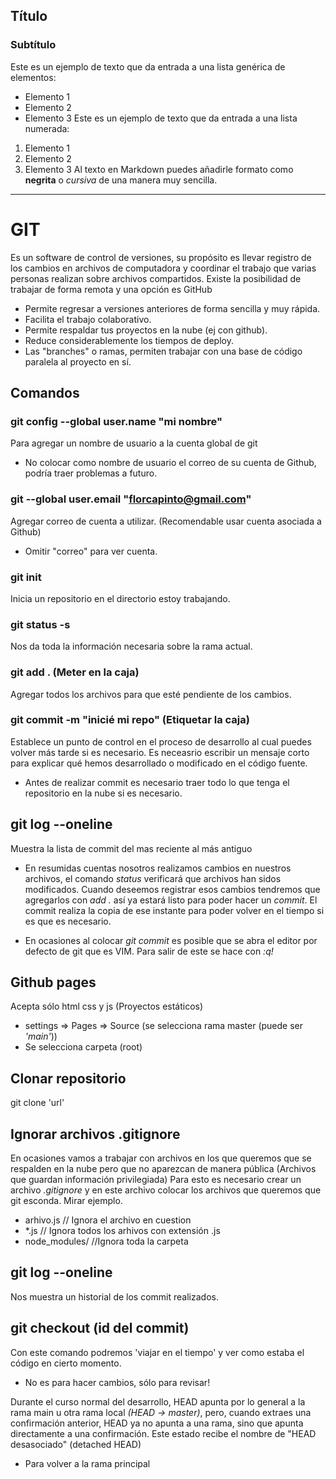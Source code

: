 ## Título

### Subtítulo

Este es un ejemplo de texto que da entrada a una lista genérica de elementos:

- Elemento 1
- Elemento 2
- Elemento 3
  Este es un ejemplo de texto que da entrada a una lista numerada:

1. Elemento 1
2. Elemento 2
3. Elemento 3
   Al texto en Markdown puedes añadirle formato como **negrita** o _cursiva_ de una manera muy sencilla.

---

# GIT

Es un software de control de versiones, su propósito es llevar registro de los cambios en archivos de computadora y coordinar el trabajo que varias personas realizan sobre archivos compartidos. Existe la posibilidad de trabajar de forma remota y una opción es GitHub

- Permite regresar a versiones anteriores de forma sencilla y muy rápida.
- Facilita el trabajo colaborativo.
- Permite respaldar tus proyectos en la nube (ej con github).
- Reduce considerablemente los tiempos de deploy.
- Las "branches" o ramas, permiten trabajar con una base de código paralela al proyecto en sí.

## Comandos

### git config --global user.name "mi nombre"

Para agregar un nombre de usuario a la cuenta global de git

- No colocar como nombre de usuario el correo de su cuenta de Github, podría traer problemas a futuro.

### git --global user.email "florcapinto@gmail.com"

Agregar correo de cuenta a utilizar. (Recomendable usar cuenta asociada a Github)

- Omitir "correo" para ver cuenta.

### git init

Inicia un repositorio en el directorio estoy trabajando.

### git status -s

Nos da toda la información necesaria sobre la rama actual.

### git add . (Meter en la caja)

Agregar todos los archivos para que esté pendiente de los cambios.

### git commit -m "inicié mi repo" (Etiquetar la caja)

Establece un punto de control en el proceso de desarrollo al cual puedes volver más tarde si es necesario.
Es neceasrio escribir un mensaje corto para explicar qué hemos desarrollado o modificado en el código fuente.

- Antes de realizar commit es necesario traer todo lo que tenga el repositorio en la nube si es necesario.

## git log --oneline

Muestra la lista de commit del mas reciente al más antiguo

- En resumidas cuentas nosotros realizamos cambios en nuestros archivos, el comando _status_ verificará que archivos han sidos modificados. Cuando deseemos registrar esos cambios tendremos que agregarlos con _add ._ así ya estará listo para poder hacer un _commit_. El commit realiza la copia de ese instante para poder volver en el tiempo si es que es necesario.

- En ocasiones al colocar _git commit_ es posible que se abra el editor por defecto de git que es VIM. Para salir de este se hace con _:q!_

## Github pages

Acepta sólo html css y js (Proyectos estáticos)

- settings => Pages => Source (se selecciona rama master (puede ser _'main'_))
- Se selecciona carpeta (root)

## Clonar repositorio

git clone 'url'

## Ignorar archivos .gitignore

En ocasiones vamos a trabajar con archivos en los que queremos que se respalden en la nube pero que no aparezcan de manera pública (Archivos que guardan información privilegiada)
Para esto es necesario crear un archivo _.gitignore_ y en este archivo colocar los archivos que queremos que git esconda. Mirar ejemplo.

- arhivo.js // Ignora el archivo en cuestion
- \*.js // Ignora todos los arhivos con extensión .js
- node_modules/ //Ignora toda la carpeta

## git log --oneline

Nos muestra un historial de los commit realizados.

## git checkout (id del commit)

Con este comando podremos 'viajar en el tiempo' y ver como estaba el código en cierto momento.

- No es para hacer cambios, sólo para revisar!

Durante el curso normal del desarrollo, HEAD apunta por lo general a la rama main u otra rama local _(HEAD -> master)_, pero, cuando extraes una confirmación anterior, HEAD ya no apunta a una rama, sino que apunta directamente a una confirmación. Este estado recibe el nombre de "HEAD desasociado" (detached HEAD)

- Para volver a la rama principal
